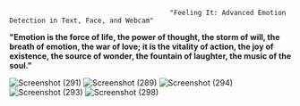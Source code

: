                                             "Feeling It: Advanced Emotion Detection in Text, Face, and Webcam" 

**"Emotion is the force of life, the power of thought, the storm of will, the breath of emotion, the war of love; it is the vitality of action, the joy of existence, the source of wonder, the fountain of laughter, the music of the soul."**



![Screenshot (291)](https://user-images.githubusercontent.com/90108144/232877582-499b8fc2-7ab7-4282-8b5b-c0e804588624.png)
![Screenshot (289)](https://user-images.githubusercontent.com/90108144/232877598-c5ab1937-9251-413e-bc50-86e4a4c2b03e.png)
![Screenshot (294)](https://user-images.githubusercontent.com/90108144/232877522-6176c165-9830-4f0b-96a6-6d57cdd68557.png)
![Screenshot (293)](https://user-images.githubusercontent.com/90108144/232877546-48418d9e-790b-4c44-ad26-33e1633860d2.png)
![Screenshot (298)](https://user-images.githubusercontent.com/90108144/232877567-fa14b5ab-c09b-4c39-a18b-a5a2c350ce7e.png)


